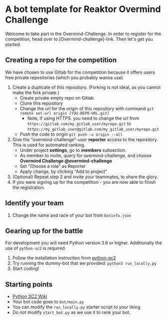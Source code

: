 # A bot template for Reaktor Overmind Challenge

Welcome to take part in the Overmind-Challenge. In order to register for the competition, head over to [Overmind-challenge]-link. Then let's get you started.

## Creating a repo for the competition

We have chosen to use Gitlab for the competition because it offers users free private repositories (which you probably wanna use)

1. Create a duplicate of this repository. (Forking is not ideal, as you cannot make the fork private.)
    * Create private empty repo on Gitlab
    * Clone this repository
    * Change the url for the origin of this repository with command ``git remote set-url origin [YOU-REPO-URL.git]``
        * Note, if using HTTPS. you need to change the url from ``https://gitlab.com/my_gitlab_user/myrepo.git`` to ``https://my_gitlab_user@gitlab.com/my_gitlab_user/myrepo.git``
    * Push the code to origin ``git push -u origin --all``
2. Give the "overmind-challenge"-user **reporter** access to the repository. This is used for automated ranking.
    * Under project **settings**, go to **members** subsection.
    * As member to invite, query for overmind-challenge, and choose **Overmind Challenge @overmind-challenge**
    * Set "Choose a role" as Reporter
    * Apply change, by clicking "Add to project"
3. (Optional) Repeat step 2 and invite your teammates, to share the glory.
4. If you were signing up for the competition - you are now able to finish the registration.

## Identify your team

1. Change the name and race of your bot from `botinfo.json`

## Gearing up for the battle

For development you will need Python version 3.6 or higher. Additionally the use of ``python-sc2`` is required.

1. Follow the installation instruction from [python-sc2](https://github.com/Dentosal/python-sc2/blob/master/README.md)
2. Try running the dummy-bot that we provided: ``python3 run_locally.py``
3. Start coding!


## Starting points

- [Python SC2 Wiki](https://github.com/Dentosal/python-sc2/wiki)
- Your bot code goes to `bot/main.py`
- You can modify the `run_locally.py` starter script to your liking
- Do not modify `start_bot.py` as we use it to rank your bot.